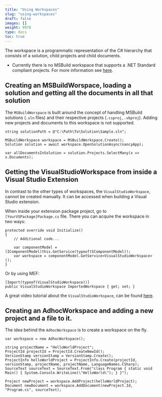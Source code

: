 ```yaml
---
title: "Using Workspaces"
slug: "using-workspaces"
draft: false
images: []
weight: 9978
type: docs
toc: true
---
```


The workspace is a programmatic representation of the C# hierarchy that consists of a solution, child projects and child documents.

- Currently there is no MSBuild workspace that supports a .NET Standard compliant projects. For more information see [here][1].


  [1]: http://stackoverflow.com/questions/42395336/roslyn-workspace-for-net-cores-new-csproj-format

## Creating an MSBuildWorspace, loading a solution and getting all the documents in all that solution
The `MSBuildWorspace` is built around the concept of handling MSBuild solutions (`.sln` files) and their respective projects (`.csproj`, `.vbproj`).
Adding new projects and documents to this workspace is not supported.

<!-- language: lang-cs -->
    string solutionPath = @"C:\Path\To\Solution\Sample.sln";

    MSBuildWorkspace workspace = MSBuildWorkspace.Create();
    Solution solution = await workspace.OpenSolutionAsync(nancyApp);

    var allDocumentsInSolution = solution.Projects.SelectMany(x => x.Documents);


## Getting the VisualStudioWorkspace from inside a Visual Studio Extension
In contrast to the other types of workspaces, the `VisualStudioWorkspace`, cannot be created manually. It can be accessed when building a Visual Studio extension.

When inside your extension package project, go to `[YourVSPackage]Package.cs` file. There you can acquire the workspace in two ways:

<!-- language: lang-cs -->
    protected override void Initialize()
    { 
        // Additional code...

        var componentModel = (IComponentModel)this.GetService(typeof(SComponentModel));
        var workspace = componentModel.GetService<VisualStudioWorkspace>();
    }

Or by using MEF:
<!-- language: lang-cs -->

    [Import(typeof(VisualStudioWorkspace))]
    public VisualStudioWorkspace ImportedWorkspace { get; set; }

A great video tutorial about the `VisualStudioWorkspace`, can be found [here][1].


  [1]: https://www.youtube.com/watch?v=35BFJt91rxY

## Creating an AdhocWorkspace and adding a new project and a file to it.
The idea behind the `AdhocWorkspace` is to create a workspace on the fly.

<!-- language: lang-cs -->
    var workspace = new AdhocWorkspace();

    string projectName = "HelloWorldProject";
    ProjectId projectId = ProjectId.CreateNewId();
    VersionStamp versionStamp = VersionStamp.Create();
    ProjectInfo helloWorldProject = ProjectInfo.Create(projectId, versionStamp, projectName, projectName, LanguageNames.CSharp);
    SourceText sourceText = SourceText.From("class Program { static void Main() { System.Console.WriteLine(\"HelloWorld\"); } }");

    Project newProject = workspace.AddProject(helloWorldProject);
    Document newDocument = workspace.AddDocument(newProject.Id, "Program.cs", sourceText);

